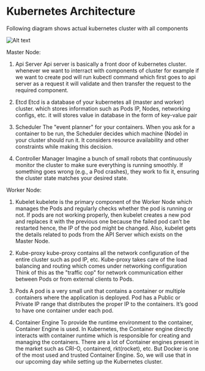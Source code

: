 
# Kubernetes Architecture

Following diagram shows actual kubernetes cluster with all components

![Alt text](https://i.postimg.cc/RhFV9P5Z/kubernetes-architecture.png)

Master Node:

1. Api Server
Api server is basically a front door of kubernetes cluster. whenever we want to interract with components of cluster for example if we want to create pod will run kubectl command which first goes to api server as a request it will validate and then transfer the request to the required component.

2. Etcd
Etcd is a database of your kubernetes all (master and worker) cluster. which stores information such as Pods IP, Nodes, networking configs, etc. it will stores value in database in the form of key-value pair

3. Scheduler
The "event planner" for your containers. When you ask for a container to be run, the Scheduler decides which machine (Node) in your cluster should run it. It considers resource availability and other constraints while making this decision.

4. Controller Manager
Imagine a bunch of small robots that continuously monitor the cluster to make sure everything is running smoothly. If something goes wrong (e.g., a Pod crashes), they work to fix it, ensuring the cluster state matches your desired state.

Worker Node:

1. Kubelet
kubelete is the primary component of the Worker Node which manages the Pods and regularly checks whether the pod is running or not. If pods are not working properly, then kubelet creates a new pod and replaces it with the previous one because the failed pod can’t be restarted hence, the IP of the pod might be changed. Also,
kubelet gets the details related to pods from the API Server which exists on the Master Node.

2. Kube-proxy
 kube-proxy contains all the network configuration of the entire cluster such as pod IP, etc. Kube-proxy takes care of the load balancing and routing which comes under networking configuration
Think of this as the "traffic cop" for network communication either between Pods or from external clients to Pods.

3. Pods
A pod is a very small unit that contains a container or multiple containers where the application is deployed. Pod has a Public or Private IP range that distributes the proper IP to the containers. It’s good to have one container under each pod.

4. Container Engine
To provide the runtime environment to the container, Container Engine is used. In Kubernetes, the Container engine directly interacts with container runtime which is responsible for creating and managing the containers. There are a lot of Container engines present in the market such as CRI-O, containerd, rkt(rocket), etc. But Docker is one of the most used and trusted Container Engine. So, we will use that in our
upcoming day while setting up the Kubernetes cluster.










